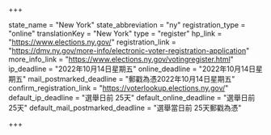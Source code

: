 +++

state_name = "New York"
state_abbreviation = "ny"
registration_type = "online"
translationKey = "New York"
type = "register"
hp_link = "https://www.elections.ny.gov/"
registration_link = "https://dmv.ny.gov/more-info/electronic-voter-registration-application"
more_info_link = "https://www.elections.ny.gov/votingregister.html"
ip_deadline = "2022年10月14日星期五"
online_deadline = "2022年10月14日星期五"
mail_postmarked_deadline = "郵戳為憑2022年10月14日星期五"
confirm_registration_link = "https://voterlookup.elections.ny.gov/"
default_ip_deadline = "選舉日前 25天"
default_online_deadline = "選舉日前 25天"
default_mail_postmarked_deadline = "選舉當日前 25天郵戳為憑"

+++